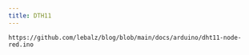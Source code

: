 ```yaml
---
title: DTH11
---
```


```.arduino reference
https://github.com/lebalz/blog/blob/main/docs/arduino/dht11-node-red.ino
```
